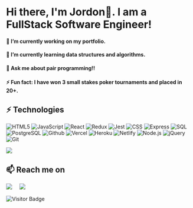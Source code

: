 <h1>Hi there, I'm Jordon👋.  I am a FullStack Software Engineer!</h1>
<h4>🔭 I’m currently working on my portfolio.</h4>
<h4>🌱 I’m currently learning data structures and algorithms.</h4>
<h4>💬 Ask me about pair programming!!</h4>
<h4>⚡ Fun fact: I have won 3 small stakes poker tournaments and placed in 20+.</h4>


## ⚡ Technologies

![HTML5](https://img.shields.io/badge/HTML5-E34F26?style=for-the-badge&logo=html5&logoColor=white)
![JavaScript](https://img.shields.io/badge/JavaScript-323330?style=for-the-badge&logo=javascript&logoColor=F7DF1E)
![React](https://img.shields.io/badge/React-20232A?style=for-the-badge&logo=react&logoColor=61DAFB)
![Redux](https://img.shields.io/badge/Redux-593D88?style=for-the-badge&logo=redux&logoColor=white)
![Jest](https://img.shields.io/badge/Jest-323330?style=for-the-badge&logo=Jest&logoColor=white)
![CSS](https://img.shields.io/badge/CSS-239120?&style=for-the-badge&logo=css3&logoColor=white)
![Express](https://img.shields.io/badge/Express.js-404D59?style=for-the-badge)
![SQL](https://img.shields.io/badge/SQLite-07405E?style=for-the-badge&logo=sqlite&logoColor=white)
![PostgreSQL](https://img.shields.io/badge/PostgreSQL-316192?style=for-the-badge&logo=postgresql&logoColor=white)
![Github](https://img.shields.io/badge/GitHub-100000?style=for-the-badge&logo=github&logoColor=white)
![Vercel](https://img.shields.io/badge/Vercel-000000?style=for-the-badge&logo=vercel&logoColor=white)
![Heroku](https://img.shields.io/badge/Heroku-430098?style=for-the-badge&logo=heroku&logoColor=white)
![Netlify](https://img.shields.io/badge/Netlify-00C7B7?style=for-the-badge&logo=netlify&logoColor=white)
![Node.js](https://img.shields.io/badge/Node.js-43853D?style=for-the-badge&logo=node.js&logoColor=white)
![jQuery](https://img.shields.io/badge/jQuery-0769AD?style=for-the-badge&logo=jquery&logoColor=white)
![Git](https://img.shields.io/badge/-Git-black?style=for-the-badge&logo=git&logoColor=white)

<img src="https://github-readme-stats.vercel.app/api/top-langs/?username=JordonP123&layout=compact&count_private=true&theme=gruvbox" />

<h2>📫 Reach me on</h2>
  <a target="_blank"href="https://www.linkedin.com/in/jordon-pruitt"><img src="https://img.shields.io/badge/linkedin-%230077B5.svg?&style=for-the-badge&logo=linkedin&logoColor=white" /></a>&nbsp;&nbsp;&nbsp;&nbsp;
  <a href="mailto:jordonaren@gmail.com?subject=Hello%20Ileri,%20From%20Github"><img src="https://img.shields.io/badge/gmail-%23D14836.svg?&style=for-the-badge&logo=gmail&logoColor=white" /></a>&nbsp;&nbsp;&nbsp;&nbsp;

![Visitor Badge](https://visitor-badge.laobi.icu/badge?page_id=jordonP123.jordonP123)
